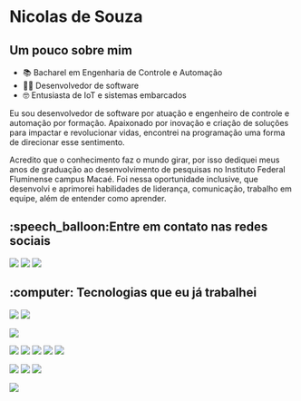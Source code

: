 <h1>Nicolas de Souza</h1> 

<h2>Um pouco sobre mim</h2>

- :books: Bacharel em Engenharia de Controle e Automação  
- :technologist: Desenvolvedor de software
- :nerd_face: Entusiasta de IoT e sistemas embarcados

<p>
  Eu sou desenvolvedor de software por atuação e engenheiro de controle e automação por formação. Apaixonado por inovação e criação de soluções para impactar e revolucionar vidas, encontrei na programação uma forma de direcionar esse sentimento.
</p>
<p>
  Acredito que o conhecimento faz o mundo girar, por isso dediquei meus anos de graduação ao desenvolvimento de pesquisas no Instituto Federal Fluminense campus Macaé. Foi nessa oportunidade inclusive, que desenvolvi e aprimorei habilidades de liderança, comunicação, trabalho em equipe, além de entender como aprender.
</p>

<h2>:speech_balloon:Entre em contato nas redes sociais</h2>
  
[<img src="https://img.shields.io/badge/linkedin-%230077B5.svg?style=for-the-badge&logo=linkedin&logoColor=white">](http://www.linkedin.com/in/nicolas-de-souza)
[<img src="https://img.shields.io/badge/dev.to-0A0A0A?style=for-the-badge&logo=devdotto&logoColor=white">](https://dev.to/nicolasdesouza)
[<img src = "https://img.shields.io/badge/Hashnode-2962FF?style=for-the-badge&logo=hashnode&logoColor=white">](https://nicolasdesouza.com/)

<h2>:computer: Tecnologias que eu já trabalhei</h2>
<p>
  <img src="https://img.shields.io/badge/.NET-5C2D91?style=for-the-badge&logo=.net&logoColor=white">  
  <img src="https://img.shields.io/badge/React-20232A?style=for-the-badge&logo=react&logoColor=61DAFB">
</p>
<p>
  <img src="https://img.shields.io/badge/GIT-E44C30?style=for-the-badge&logo=git&logoColor=white">
</p>
<p>
  <img src="https://img.shields.io/badge/c%23-%23239120.svg?style=for-the-badge&logo=csharp&logoColor=white">
  <img src="https://img.shields.io/badge/TypeScript-007ACC?style=for-the-badge&logo=typescript&logoColor=white">  
  <img src ="https://img.shields.io/badge/JavaScript-323330?style=for-the-badge&logo=javascript&logoColor=F7DF1E">
  <img src="https://img.shields.io/badge/HTML5-E34F26?style=for-the-badge&logo=html5&logoColor=white">
  <img src="https://img.shields.io/badge/CSS3-1572B6?style=for-the-badge&logo=css3&logoColor=white">  
</p>
<p>
  <img src="https://img.shields.io/badge/Microsoft_SQL_Server-CC2927?style=for-the-badge&logo=microsoft-sql-server&logoColor=white">
  <img src="https://img.shields.io/badge/mysql-%2300f.svg?style=for-the-badge&logo=mysql&logoColor=white">
  <img src="https://img.shields.io/badge/Oracle-F80000?style=for-the-badge&logo=oracle&logoColor=black">
</p>
<p>
  <img src="https://img.shields.io/badge/Raspberry%20Pi-A22846?style=for-the-badge&logo=Raspberry%20Pi&logoColor=white">
</p>

